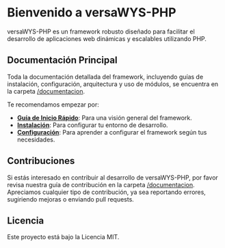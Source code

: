 # Bienvenido a versaWYS-PHP

versaWYS-PHP es un framework robusto diseñado para facilitar el desarrollo de aplicaciones web dinámicas y escalables utilizando PHP.

## Documentación Principal

Toda la documentación detallada del framework, incluyendo guías de instalación, configuración, arquitectura y uso de módulos, se encuentra en la carpeta [/documentacion](./documentacion/).

Te recomendamos empezar por:

*   **[Guía de Inicio Rápido](./documentacion/Inicio_Rapido.md)**: Para una visión general del framework.
*   **[Instalación](./documentacion/INSTALL.md)**: Para configurar tu entorno de desarrollo.
*   **[Configuración](./documentacion/CONFIGURATION.md)**: Para aprender a configurar el framework según tus necesidades.

## Contribuciones

Si estás interesado en contribuir al desarrollo de versaWYS-PHP, por favor revisa nuestra guía de contribución en la carpeta [/documentacion](./documentacion/Guia_Contribucion.md). Apreciamos cualquier tipo de contribución, ya sea reportando errores, sugiriendo mejoras o enviando pull requests.

## Licencia

Este proyecto está bajo la Licencia MIT.
